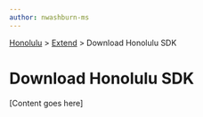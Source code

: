 ```yaml
---
author: nwashburn-ms
---
```


<a href="../overview.md">Honolulu</a> > <a href="../overview.md">Extend</a> > Download Honolulu SDK

# Download Honolulu SDK

[Content goes here]
